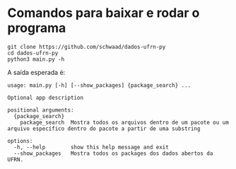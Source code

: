 # Comandos para baixar e rodar o programa

```terminal
git clone https://github.com/schwaad/dados-ufrn-py
cd dados-ufrn-py
python3 main.py -h
```

A saída esperada é:

```terminal
usage: main.py [-h] [--show_packages] {package_search} ...

Optional app description

positional arguments:
  {package_search}
    package_search  Mostra todos os arquivos dentro de um pacote ou um arquivo específico dentro do pacote a partir de uma substring

options:
  -h, --help        show this help message and exit
  --show_packages   Mostra todos os packages dos dados abertos da UFRN.
```
